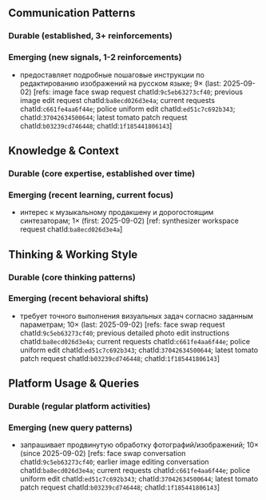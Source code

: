 ## Communication Patterns
### Durable (established, 3+ reinforcements)

### Emerging (new signals, 1-2 reinforcements)
- предоставляет подробные пошаговые инструкции по редактированию изображений на русском языке; 9× (last: 2025-09-02) [refs: image face swap request chatId:`9c5eb63273cf40`; previous image edit request chatId:`ba8ecd026d3e4a`; current requests chatId:`c661fe4aa6f44e`; police uniform edit chatId:`ed51c7c692b343`; chatId:`37042634500644`; latest tomato patch request chatId:`b03239cd746448`; chatId:`1f185441806143`]

## Knowledge & Context
### Durable (core expertise, established over time)

### Emerging (recent learning, current focus)
- интерес к музыкальному продакшену и дорогостоящим синтезаторам; 1× (first: 2025-09-02) [ref: synthesizer workspace request chatId:`ba8ecd026d3e4a`]

## Thinking & Working Style
### Durable (core thinking patterns)

### Emerging (recent behavioral shifts)
- требует точного выполнения визуальных задач согласно заданным параметрам; 10× (last: 2025-09-02) [refs: face swap request chatId:`9c5eb63273cf40`; previous detailed photo edit instructions chatId:`ba8ecd026d3e4a`; current requests chatId:`c661fe4aa6f44e`; police uniform edit chatId:`ed51c7c692b343`; chatId:`37042634500644`; latest tomato patch request chatId:`b03239cd746448`; chatId:`1f185441806143`]

## Platform Usage & Queries
### Durable (regular platform activities)

### Emerging (new query patterns)
- запрашивает продвинутую обработку фотографий/изображений; 10× (since 2025-09-02) [refs: face swap conversation chatId:`9c5eb63273cf40`; earlier image editing conversation chatId:`ba8ecd026d3e4a`; current requests chatId:`c661fe4aa6f44e`; police uniform edit chatId:`ed51c7c692b343`; chatId:`37042634500644`; latest tomato patch request chatId:`b03239cd746448`; chatId:`1f185441806143`]